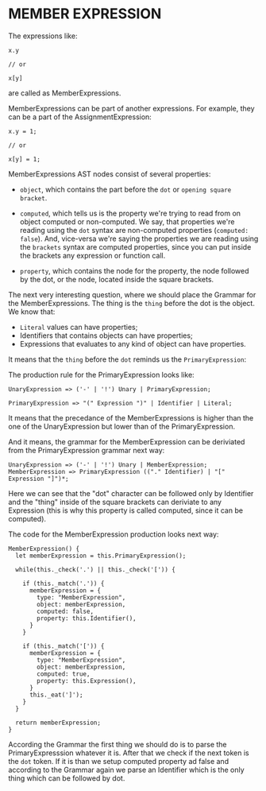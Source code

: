 # MEMBER EXPRESSION

The expressions like:

```
x.y

// or

x[y]
```

are called as MemberExpressions.

MemberExpressions can be part of another expressions. For example, they can be a part of the AssignmentExpression:


```
x.y = 1;

// or

x[y] = 1;
```

MemberExpressions AST nodes consist of several properties:

- `object`, which contains the part before the `dot` or `opening square bracket`.

- `computed`, which tells us is the property we're trying to read from on object computed or non-computed. We say, that properties we're reading using the `dot` syntax are non-computed properties (`computed: false`). And, vice-versa we're saying the properties we are reading using the `brackets` syntax are computed properties, since you can put inside the brackets any expression or function call.

- `property`, which contains the node for the property, the node followed by the dot, or the node, located inside the square brackets.

The next very interesting question, where we should place the Grammar for the MemberExpressions. The thing is the `thing` before the dot is the object. We know that:

- `Literal` values can have properties;
- Identifiers that contains objects can have properties;
- Expressions that evaluates to any kind of object can have properties.

It means that the `thing` before the `dot` reminds us the `PrimaryExpression`:

The production rule for the PrimaryExpression looks like:

```
UnaryExpression => ('-' | '!') Unary | PrimaryExpression;

PrimaryExpression => "(" Expression ")" | Identifier | Literal;
```

It means that the precedance of the MemberExpressions is higher than the one of the UnaryExpression but lower than of the PrimaryExpression.

And it means, the grammar for the MemberExpression can be deriviated from the PrimaryExpression grammar next way:

```
UnaryExpression => ('-' | '!') Unary | MemberExpression;
MemberExpression => PrimaryExpression (("." Identifier) | "[" Expression "]")*;
```

Here we can see that the "dot" character can be followed only by Identifier and the "thing" inside of the square brackets can deriviate to any Expression (this is why this property is called computed, since it can be computed).

The code for the MemberExpression production looks next way:

```
MemberExpression() {
  let memberExpression = this.PrimaryExpression(); 

  while(this._check('.') || this._check('[')) {

    if (this._match('.')) {
      memberExpression = { 
        type: "MemberExpression",
        object: memberExpression,
        computed: false,
        property: this.Identifier(),
      }   
    }   

    if (this._match('[')) {
      memberExpression = { 
        type: "MemberExpression",
        object: memberExpression,
        computed: true,
        property: this.Expression(),
      }   
      this._eat(']');
    }   
  }   

  return memberExpression;
}
```

According the Grammar the first thing we should do is to parse the PrimaryExpresssion whatever it is. After that we check if the next token is the `dot` token. If it is than we setup computed property ad false and according to the Grammar again we parse an Identifier which is the only thing which can be followed by dot. 
